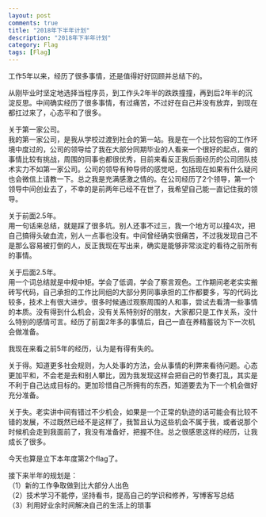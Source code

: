 ```yaml
---
layout: post
comments: true
title: "2018年下半年计划"
description: "2018年下半年计划"
category: Flag
tags: [Flag]
---
```


<!--more-->

工作5年以来，经历了很多事情，还是值得好好回顾并总结下的。

从刚毕业时坚定地选择当程序员，到工作头2年半的跌跌撞撞，再到后2年半的沉淀反思。中间确实经历了很多事情，有过痛苦，不过好在自己并没有放弃，到现在都扛过来了，心态平和了很多。

关于第一家公司。    
我的第一家公司，是我从学校过渡到社会的第一站。我是在一个比较包容的工作环境中度过的，公司的领导给了我在大部分同期毕业的人看来一个很好的起点，做的事情比较有挑战，周围的同事也都很优秀，目前来看反正我后面经历的公司团队技术实力不如第一家公司。公司的领导有种导师的感觉吧，包括现在如果有什么疑问也会微信上请教一下。总之我是充满感激之情的。在公司经历了2个领导，第一个领导中间创业去了，不幸的是前两年已经不在世了，我希望自己能一直记住我的领导。


关于前面2.5年。    
用一句话来总结，就是踩了很多坑。别人还事不过三，我一个地方可以撞4次，把自己搞得头破血流，别人一点事也没有。中间曾经确实很痛苦，不过我发现自己不是那么容易被打倒的人，反正我现在写出来，确实是能够非常淡定的看待之前所有的事情。


关于后面2.5年。    
用一个词总结就是中规中矩。学会了低调，学会了察言观色。工作期间老老实实搬砖写代码，自己承担的工作比同组的大部分男同事承担的工作都要多，写的代码比较多，技术上有很大进步。很多时候通过观察周围的人和事，尝试去看清一些事情的本质。没有得到什么机会，没有关系特别好的朋友，大家都只是工作关系，没什么特别的感情可言。经历了前面2年多的事情后，自己一直在养精蓄锐为下一次机会做准备。

我现在来看之前5年的经历，认为是有得有失的。    

关于得。知道更多社会规则，为人处事的方法，会从事情的利弊来看待问题。心态更加平和，不会老是去和别人攀比，因为我发现这样会把自己的节奏打乱，其实是不利于自己达成目标的。更加珍惜自己所拥有的东西，知道要去为下一个机会做好充分准备。

关于失。老实讲中间有错过不少机会，如果是一个正常的轨迹的话可能会有比较不错的发展，不过既然已经不是这样了，我暂且认为这些机会不属于我，或者说那个时候机会走到我面前了，我没有准备好，把握不住。总之很感恩这样的经历，让我成长了很多。

今天也算是立下本年度第2个flag了。    

接下来半年的规划是：    
（1）新的工作争取做到比大部分人出色    
（2）技术学习不能停，坚持看书，提高自己的学识和修养，写博客写总结    
（3）利用好业余时间解决自己的生活上的琐事    
